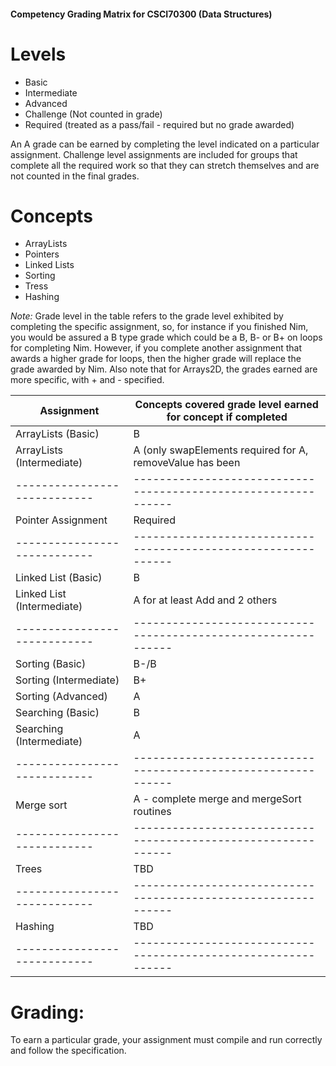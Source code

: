 #### Competency Grading Matrix for CSCI70300 (Data Structures)

# Levels
- Basic
- Intermediate
- Advanced
- Challenge (Not counted in grade)
- Required (treated as a pass/fail - required but no grade awarded)

An A grade can be earned by completing the level indicated on a
particular assignment. Challenge level assignments are included for
groups that complete all the required work so that they can stretch themselves and 
are not counted in the final grades.


# Concepts
- ArrayLists
- Pointers
- Linked Lists
- Sorting 
- Tress
- Hashing


*Note:* Grade level in the table refers to the grade level exhibited
by completing the specific assignment, so, for instance if you
finished Nim, you would be assured a B type grade which could be a B,
B- or B+ on loops for completing Nim.  However, if you complete another assignment that awards a higher grade for loops, then the higher grade will replace the grade awarded by Nim. Also note that for Arrays2D, the grades earned are more specific, with + and - specified. 


| Assignment                 | Concepts covered grade level earned for concept if completed |
|----------------------------|--------------------------------------------------------------|
| ArrayLists (Basic)         | B                                                            |
| ArrayLists (Intermediate)  | A (only swapElements required for A, removeValue has been    |                                                 |                            | changed to Challenge level and is optional).                 |
|----------------------------|--------------------------------------------------------------|
| Pointer Assignment         | Required                                                     |
|----------------------------|--------------------------------------------------------------|
| Linked List  (Basic)       | B                                                            |
| Linked List (Intermediate) | A for at least Add and 2 others                              |
|----------------------------|--------------------------------------------------------------|
| Sorting  (Basic)           | B-/B                                                         |
| Sorting (Intermediate)     | B+                                                           |
| Sorting (Advanced)         | A                                                            |
| Searching (Basic)          | B                                                            |
| Searching (Intermediate)   | A                                                            |
|----------------------------|--------------------------------------------------------------|
| Merge sort                 | A - complete merge and mergeSort routines                    |
|----------------------------|--------------------------------------------------------------|
| Trees                      | TBD                                                          |
|----------------------------|--------------------------------------------------------------|
| Hashing                    | TBD                                                          |
|----------------------------|--------------------------------------------------------------|

# Grading: 


To earn a particular grade, your assignment must compile and run correctly and follow the specification. 


